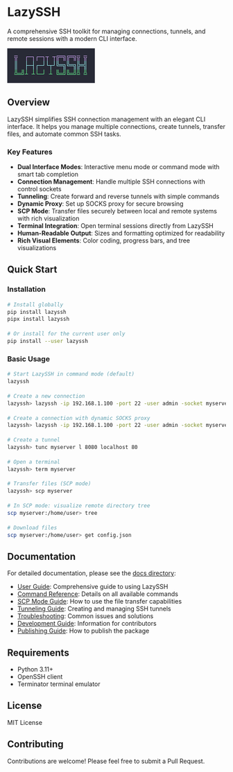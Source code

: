 # LazySSH

A comprehensive SSH toolkit for managing connections, tunnels, and remote sessions with a modern CLI interface.

![LazySSH](https://raw.githubusercontent.com/Bochner/lazyssh/main/lazyssh.png)

## Overview

LazySSH simplifies SSH connection management with an elegant CLI interface. It helps you manage multiple connections, create tunnels, transfer files, and automate common SSH tasks.

### Key Features

- **Dual Interface Modes**: Interactive menu mode or command mode with smart tab completion
- **Connection Management**: Handle multiple SSH connections with control sockets
- **Tunneling**: Create forward and reverse tunnels with simple commands
- **Dynamic Proxy**: Set up SOCKS proxy for secure browsing
- **SCP Mode**: Transfer files securely between local and remote systems with rich visualization
- **Terminal Integration**: Open terminal sessions directly from LazySSH
- **Human-Readable Output**: Sizes and formatting optimized for readability
- **Rich Visual Elements**: Color coding, progress bars, and tree visualizations

## Quick Start

### Installation

```bash
# Install globally
pip install lazyssh
pipx install lazyssh

# Or install for the current user only
pip install --user lazyssh
```

### Basic Usage

```bash
# Start LazySSH in command mode (default)
lazyssh

# Create a new connection
lazyssh> lazyssh -ip 192.168.1.100 -port 22 -user admin -socket myserver

# Create a connection with dynamic SOCKS proxy
lazyssh> lazyssh -ip 192.168.1.100 -port 22 -user admin -socket myserver -proxy 8080

# Create a tunnel
lazyssh> tunc myserver l 8080 localhost 80

# Open a terminal
lazyssh> term myserver

# Transfer files (SCP mode)
lazyssh> scp myserver

# In SCP mode: visualize remote directory tree
scp myserver:/home/user> tree

# Download files
scp myserver:/home/user> get config.json
```

## Documentation

For detailed documentation, please see the [docs directory](docs/):

- [User Guide](docs/user-guide.md): Comprehensive guide to using LazySSH
- [Command Reference](docs/commands.md): Details on all available commands
- [SCP Mode Guide](docs/scp-mode.md): How to use the file transfer capabilities
- [Tunneling Guide](docs/tunneling.md): Creating and managing SSH tunnels
- [Troubleshooting](docs/troubleshooting.md): Common issues and solutions
- [Development Guide](docs/development.md): Information for contributors
- [Publishing Guide](docs/publishing.md): How to publish the package

## Requirements

- Python 3.11+
- OpenSSH client
- Terminator terminal emulator

## License

MIT License

## Contributing

Contributions are welcome! Please feel free to submit a Pull Request.
